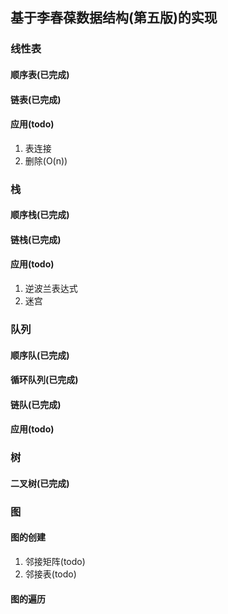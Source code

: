 ## 基于李春葆数据结构(第五版)的实现
### 线性表
#### 顺序表(已完成)
#### 链表(已完成)
#### 应用(todo)
1.  表连接
2.  删除(O(n))
### 栈
#### 顺序栈(已完成)
#### 链栈(已完成)
#### 应用(todo)
1.  逆波兰表达式
2.  迷宫
### 队列
#### 顺序队(已完成)
#### 循环队列(已完成)
#### 链队(已完成)
#### 应用(todo)
### 树
#### 二叉树(已完成)
### 图
#### 图的创建
1. 邻接矩阵(todo)
2. 邻接表(todo)
#### 图的遍历
